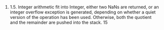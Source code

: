 1. 1.5. Integer arithmetic
fit into Integer, either two NaNs are returned, or an integer overflow exception
is generated, depending on whether a quiet version of the operation has been
used. Otherwise, both the quotient and the remainder are pushed into the
stack.
15

